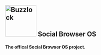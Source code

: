<h2>
	<img scr="https://raw.githubusercontent.com/buzzlock/socialBrowserOS/master/buzzIcon.gif" alt="Buzzlock" width="100" height="100"> Social Browser OS
</h2>
<h4>
The offical Social Browser OS project.
</h4>